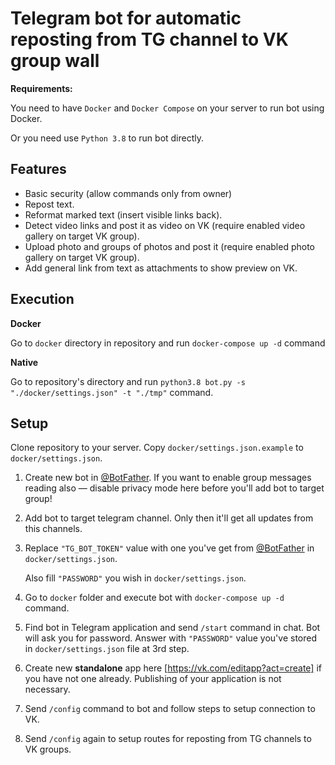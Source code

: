 # Telegram bot for automatic reposting from TG channel to VK group wall

**Requirements:**

You need to have `Docker` and `Docker Compose` on your server to run bot using Docker.

Or you need use `Python 3.8` to run bot directly.

## Features

- Basic security (allow commands only from owner)
- Repost text.
- Reformat marked text (insert visible links back).
- Detect video links and post it as video on VK (require enabled video gallery on target VK group).
- Upload photo and groups of photos and post it (require enabled photo gallery on target VK group).
- Add general link from text as attachments to show preview on VK.

## Execution

**Docker**

Go to `docker` directory in repository and run `docker-compose up -d` command

**Native**

Go to repository's directory and run `python3.8 bot.py -s "./docker/settings.json" -t "./tmp"` command.

## Setup

Clone repository to your server. Copy `docker/settings.json.example` to `docker/settings.json`.

1. Create new bot in [@BotFather](https://t.me/BotFather). If you want to enable group messages reading also — disable privacy mode here before you'll add bot to target group!

2. Add bot to target telegram channel. Only then it'll get all updates from this channels.

3. Replace `"TG_BOT_TOKEN"` value with one you've get from [@BotFather](https://t.me/BotFather) in `docker/settings.json`.

    Also fill `"PASSWORD"` you wish in `docker/settings.json`.

4. Go to `docker` folder and execute bot with `docker-compose up -d` command.

5. Find bot in Telegram application and send `/start` command in chat. Bot will ask you for password. Answer with `"PASSWORD"` value you've stored in `docker/settings.json` file at 3rd step.

6. Create new **standalone** app here [https://vk.com/editapp?act=create] if you have not one already. Publishing of your application is not necessary.

7. Send `/config` command to bot and follow steps to setup connection to VK. 

8. Send `/config` again to setup routes for reposting from TG channels to VK groups.
